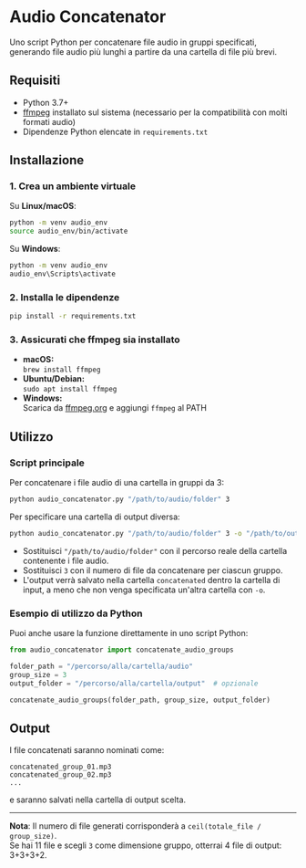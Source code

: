 # Audio Concatenator

Uno script Python per concatenare file audio in gruppi specificati, generando file audio più lunghi a partire da una cartella di file più brevi.

## Requisiti

- Python 3.7+
- [ffmpeg](https://ffmpeg.org/) installato sul sistema (necessario per la compatibilità con molti formati audio)
- Dipendenze Python elencate in `requirements.txt`

## Installazione

### 1. Crea un ambiente virtuale

Su **Linux/macOS**:
```bash
python -m venv audio_env
source audio_env/bin/activate
```

Su **Windows**:
```bash
python -m venv audio_env
audio_env\Scripts\activate
```

### 2. Installa le dipendenze
```bash
pip install -r requirements.txt
```

### 3. Assicurati che ffmpeg sia installato

- **macOS:**  
  `brew install ffmpeg`
- **Ubuntu/Debian:**  
  `sudo apt install ffmpeg`
- **Windows:**  
  Scarica da [ffmpeg.org](https://ffmpeg.org/download.html) e aggiungi `ffmpeg` al PATH

## Utilizzo

### Script principale

Per concatenare i file audio di una cartella in gruppi da 3:
```bash
python audio_concatenator.py "/path/to/audio/folder" 3
```

Per specificare una cartella di output diversa:
```bash
python audio_concatenator.py "/path/to/audio/folder" 3 -o "/path/to/output/folder"
```

- Sostituisci `"/path/to/audio/folder"` con il percorso reale della cartella contenente i file audio.
- Sostituisci `3` con il numero di file da concatenare per ciascun gruppo.
- L'output verrà salvato nella cartella `concatenated` dentro la cartella di input, a meno che non venga specificata un'altra cartella con `-o`.

### Esempio di utilizzo da Python

Puoi anche usare la funzione direttamente in uno script Python:

```python
from audio_concatenator import concatenate_audio_groups

folder_path = "/percorso/alla/cartella/audio"
group_size = 3
output_folder = "/percorso/alla/cartella/output"  # opzionale

concatenate_audio_groups(folder_path, group_size, output_folder)
```

## Output

I file concatenati saranno nominati come:
```
concatenated_group_01.mp3
concatenated_group_02.mp3
...
```
e saranno salvati nella cartella di output scelta.

---

**Nota**: Il numero di file generati corrisponderà a `ceil(totale_file / group_size)`.  
Se hai 11 file e scegli `3` come dimensione gruppo, otterrai 4 file di output: 3+3+3+2.
